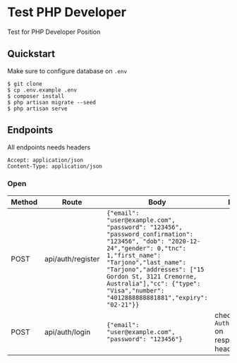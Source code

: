 # Test PHP Developer
Test for PHP Developer Position

## Quickstart

Make sure to configure database on `.env`
```
$ git clone
$ cp .env.example .env
$ composer install
$ php artisan migrate --seed
$ php artisan serve
```

## Endpoints
All endpoints needs headers 
```
Accept: application/json
Content-Type: application/json
```
### Open
| Method      | Route | Body | Notes
| ----------- | ----- | ---- | ---
| POST  | api/auth/register | `{"email": "user@example.com", "password": "123456", "password_confirmation": "123456", "dob": "2020-12-24","gender": 0,"tnc": 1,"first_name": "Tarjono","last_name": "Tarjono","addresses": ["15 Gordon St, 3121 Cremorne, Australia"],"cc": {"type": "Visa","number": "4012888888881881","expiry": "02-21"}}`
| POST  | api/auth/login | `{"email": "user@example.com", "password": "123456"}` | check `Authorization` on response's headers
